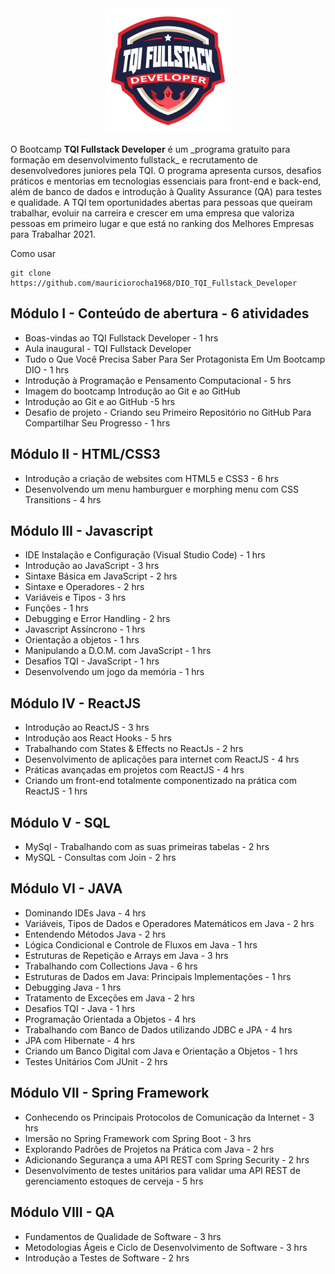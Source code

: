 <div align="center"> 
  <img width="200" height="200" src="https://github.com/mauriciorocha1968/DIO_TQI_Fullstack_Developer/blob/main/assets/TQI.png">
</div>
<p>O Bootcamp <b>TQI Fullstack Developer</b> é um _programa gratuito para formação em desenvolvimento fullstack_ e recrutamento de desenvolvedores juniores pela TQI. O programa apresenta cursos, desafios práticos e mentorias em tecnologias essenciais para front-end e back-end, além de banco de dados e introdução à Quality Assurance (QA) para testes e qualidade. A TQI tem oportunidades abertas para pessoas que queiram trabalhar, evoluir na carreira e crescer em uma empresa que valoriza pessoas em primeiro lugar e que está no ranking dos Melhores Empresas para Trabalhar 2021.
</p>

Como usar

```
git clone https://github.com/mauriciorocha1968/DIO_TQI_Fullstack_Developer
```

## Módulo I - Conteúdo de abertura - 6 atividades

- Boas-vindas ao TQI Fullstack Developer - 1 hrs
- Aula inaugural - TQI Fullstack Developer
- Tudo o Que Você Precisa Saber Para Ser Protagonista Em Um Bootcamp DIO - 1 hrs
- Introdução à Programação e Pensamento Computacional - 5 hrs
- Imagem do bootcamp Introdução ao Git e ao GitHub
- Introdução ao Git e ao GitHub -5 hrs
- Desafio de projeto - Criando seu Primeiro Repositório no GitHub Para Compartilhar Seu Progresso - 1 hrs

## Módulo II - HTML/CSS3

- Introdução a criação de websites com HTML5 e CSS3 - 6 hrs
- Desenvolvendo um menu hamburguer e morphing menu com CSS Transitions - 4 hrs

## Módulo III - Javascript

- IDE Instalação e Configuração (Visual Studio Code) - 1 hrs
- Introdução ao JavaScript - 3 hrs
- Sintaxe Básica em JavaScript - 2 hrs
- Sintaxe e Operadores - 2 hrs
- Variáveis e Tipos - 3 hrs
- Funções - 1 hrs
- Debugging e Error Handling - 2 hrs
- Javascript Assíncrono - 1 hrs
- Orientação a objetos - 1 hrs
- Manipulando a D.O.M. com JavaScript - 1 hrs
- Desafios TQI - JavaScript - 1 hrs
- Desenvolvendo um jogo da memória - 1 hrs

## Módulo IV - ReactJS

- Introdução ao ReactJS - 3 hrs
- Introdução aos React Hooks - 5 hrs
- Trabalhando com States & Effects no ReactJs - 2 hrs
- Desenvolvimento de aplicações para internet com ReactJS - 4 hrs
- Práticas avançadas em projetos com ReactJS - 4 hrs
- Criando um front-end totalmente componentizado na prática com ReactJS - 1 hrs

## Módulo V - SQL

- MySql - Trabalhando com as suas primeiras tabelas - 2 hrs
- MySQL - Consultas com Join - 2 hrs

## Módulo VI - JAVA

- Dominando IDEs Java - 4 hrs
- Variáveis, Tipos de Dados e Operadores Matemáticos em Java - 2 hrs
- Entendendo Métodos Java - 2 hrs
- Lógica Condicional e Controle de Fluxos em Java - 1 hrs
- Estruturas de Repetição e Arrays em Java - 3 hrs
- Trabalhando com Collections Java - 6 hrs
- Estruturas de Dados em Java: Principais Implementações - 1 hrs
- Debugging Java - 1 hrs
- Tratamento de Exceções em Java - 2 hrs
- Desafios TQI - Java - 1 hrs
- Programação Orientada a Objetos - 4 hrs
- Trabalhando com Banco de Dados utilizando JDBC e JPA - 4 hrs
- JPA com Hibernate - 4 hrs
- Criando um Banco Digital com Java e Orientação a Objetos - 1 hrs
- Testes Unitários Com JUnit - 2 hrs

## Módulo VII - Spring Framework

- Conhecendo os Principais Protocolos de Comunicação da Internet - 3 hrs
- Imersão no Spring Framework com Spring Boot - 3 hrs
- Explorando Padrões de Projetos na Prática com Java - 2 hrs
- Adicionando Segurança a uma API REST com Spring Security - 2 hrs
- Desenvolvimento de testes unitários para validar uma API REST de gerenciamento estoques de cerveja - 5 hrs

## Módulo VIII - QA

- Fundamentos de Qualidade de Software - 3 hrs
- Metodologias Ágeis e Ciclo de Desenvolvimento de Software - 3 hrs
- Introdução a Testes de Software - 2 hrs
